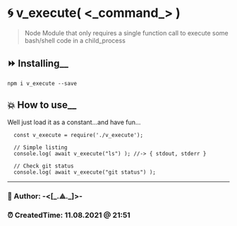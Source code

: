 # 🌀 **v_execute(** <\_command\_> **)**

> Node Module that only requires a single function call to execute some bash/shell code in a child_process

## ⏩ Installing\_\_

    npm i v_execute --save

## 💥 How to use\_\_

Well just load it as a constant...and have fun...

      const v_execute = require('./v_execute');

      // Simple listing
      console.log( await v_execute("ls") ); //-> { stdout, stderr }

      // Check git status
      console.log( await v_execute("git status") );

---

### 👻 Author: **-<[\_.⟁.\_]>-**

### ⏰ CreatedTime: 11.08.2021 @ 21:51
